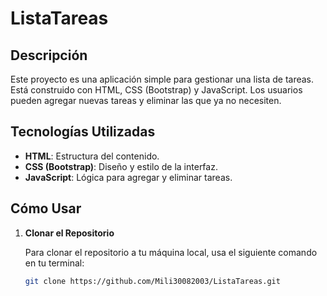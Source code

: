 ﻿# ListaTareas


## Descripción

Este proyecto es una aplicación simple para gestionar una lista de tareas. Está construido con HTML, CSS (Bootstrap) y JavaScript. Los usuarios pueden agregar nuevas tareas y eliminar las que ya no necesiten.

## Tecnologías Utilizadas

- **HTML**: Estructura del contenido.
- **CSS (Bootstrap)**: Diseño y estilo de la interfaz.
- **JavaScript**: Lógica para agregar y eliminar tareas.

## Cómo Usar

1. **Clonar el Repositorio**

   Para clonar el repositorio a tu máquina local, usa el siguiente comando en tu terminal:

   ```bash
   git clone https://github.com/Mili30082003/ListaTareas.git
